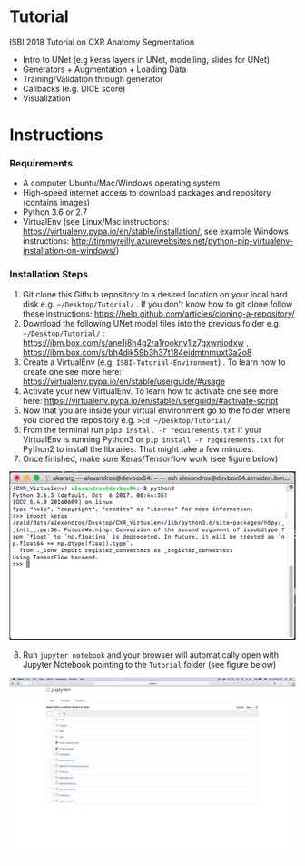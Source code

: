 # Tutorial
ISBI 2018 Tutorial on CXR Anatomy Segmentation


- Intro to UNet (e.g keras layers in UNet, modelling, slides for UNet)
- Generators + Augmentation + Loading Data
- Training/Validation through generator 
- Callbacks (e.g. DICE score)
- Visualization



# Instructions

### Requirements
- A computer Ubuntu/Mac/Windows operating system
- High-speed internet access to download packages and repository (contains images)
- Python 3.6 or 2.7
- VirtualEnv (see Linux/Mac instructions: https://virtualenv.pypa.io/en/stable/installation/, see example Windows instructions: http://timmyreilly.azurewebsites.net/python-pip-virtualenv-installation-on-windows/)

### Installation Steps

1. Git clone this Github repository to a desired location on your local hard disk e.g. `~/Desktop/Tutorial/` . If you don't know how to git clone follow these instructions: https://help.github.com/articles/cloning-a-repository/
2. Download the following UNet model files into the previous folder  e.g. `~/Desktop/Tutorial/` : https://ibm.box.com/s/ane1j8h4g2ra1rookny1jz7gxwnjodxw , https://ibm.box.com/s/bh4dik59b3h37t184eidmtnmuxt3a2o8
3. Create a VirtualEnv (e.g. `ISBI-Tutorial-Environment`) . To learn how to create one see more here: https://virtualenv.pypa.io/en/stable/userguide/#usage
4. Activate your new VirtualEnv. To learn how to activate one see more here: https://virtualenv.pypa.io/en/stable/userguide/#activate-script
5. Now that you are inside your virtual environment go to the folder where you cloned the repository e.g. `>cd ~/Desktop/Tutorial/`
6. From the terminal run `pip3 install -r requirements.txt` if your VirtualEnv is running Python3 or  `pip install -r requirements.txt` for Python2 to install the libraries. That might take a few minutes.
7. Once finished, make sure Keras/Tensorflow work (see figure below)


![Alt text](./Figures/virtualenv.png "Verify Keras")


8. Run `jupyter notebook` and your browser will automatically open with Jupyter Notebook pointing to the `Tutorial` folder (see figure below)


![Alt text](./Figures/jupyter.png "Verify Keras")
